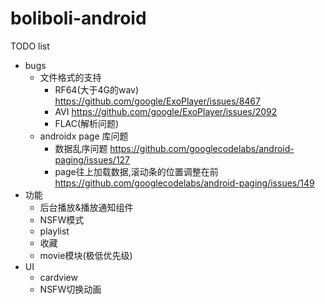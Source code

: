 # boliboli-android

TODO list
* bugs
    * 文件格式的支持
        * RF64(大于4G的wav) <https://github.com/google/ExoPlayer/issues/8467>
        * AVI <https://github.com/google/ExoPlayer/issues/2092>
        * FLAC(解析问题)
    * androidx page 库问题
        * 数据乱序问题 <https://github.com/googlecodelabs/android-paging/issues/127>
        * page往上加载数据,滚动条的位置调整在前 <https://github.com/googlecodelabs/android-paging/issues/149>
* 功能
    * 后台播放&播放通知组件
    * NSFW模式
    * playlist
    * 收藏
    * movie模块(极低优先级)
* UI
    * cardview
    * NSFW切换动画